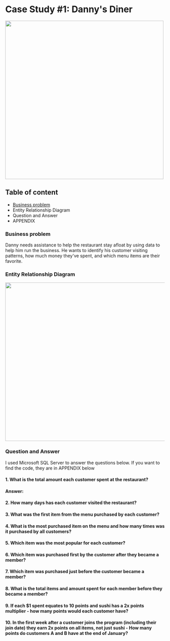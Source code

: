 # Case Study #1: Danny's Diner

<img src="https://github.com/JadeCreativeL/image-/blob/main/1.png" width="500" height="500">

## Table of content

* [Business problem](https://github.com/JadeCreativeL/8-Week-SQL-Challenge-/blob/main/Danny's%20Dinner/README.md#business-problem)
* Entity Relationship Diagram
* Question and Answer
* APPENDIX

### Business problem

Danny needs assistance to help the restaurant stay afloat by using data to help him run the business. He wants to identify his customer visiting patterns, how much money they've spent, and which menu items are their favorite.

### Entity Relationship Diagram

<img src="https://github.com/JadeCreativeL/image-/blob/main/relate table.png" width="700" height="500">

### Question and Answer
I used Microsoft SQL Server to answer the questions below. If you want to find the code, they are in APPENDIX below 

#### 1. What is the total amount each customer spent at the restaurant?

#### Answer: 

#### 2. How many days has each customer visited the restaurant?


#### 3. What was the first item from the menu purchased by each customer?

#### 4. What is the most purchased item on the menu and how many times was it purchased by all customers?

#### 5. Which item was the most popular for each customer?

#### 6. Which item was purchased first by the customer after they became a member?

#### 7. Which item was purchased just before the customer became a member?

#### 8. What is the total items and amount spent for each member before they became a member?

#### 9. If each $1 spent equates to 10 points and sushi has a 2x points multiplier - how many points would each customer have?

#### 10. In the first week after a customer joins the program (including their join date) they earn 2x points on all items, not just sushi - How many points do customers A and B have at the end of January?

